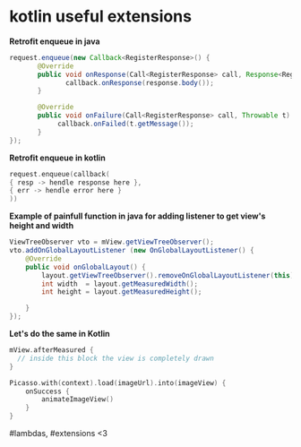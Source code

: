 # kotlin useful extensions

<b>Retrofit enqueue in java</b>
```java
request.enqueue(new Callback<RegisterResponse>() {
       @Override
       public void onResponse(Call<RegisterResponse> call, Response<RegisterResponse> response)                 
              callback.onResponse(response.body());
       }

       @Override
       public void onFailure(Call<RegisterResponse> call, Throwable t) {
            callback.onFailed(t.getMessage());
       }       
});
```


<b>Retrofit enqueue in kotlin</b>
```kotlin
request.enqueue(callback(
{ resp -> hendle response here }, 
{ err -> hendle error here }
))
```



<b>Example of painfull function in java for adding listener to get view's height and width</b>
```java
ViewTreeObserver vto = mView.getViewTreeObserver(); 
vto.addOnGlobalLayoutListener (new OnGlobalLayoutListener() { 
    @Override 
    public void onGlobalLayout() {
        layout.getViewTreeObserver().removeOnGlobalLayoutListener(this); 
        int width  = layout.getMeasuredWidth();
        int height = layout.getMeasuredHeight(); 

    } 
});
```

<b>Let's do the same in Kotlin</b>
```kotlin
mView.afterMeasured {
  // inside this block the view is completely drawn
}
```

```kotlin
Picasso.with(context).load(imageUrl).into(imageView) {
    onSuccess {
        animateImageView()
    }
}
```



#lambdas, #extensions <3
